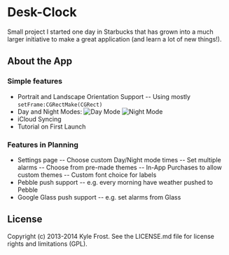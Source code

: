 # Desk-Clock

Small project I started one day in Starbucks that has grown into a much larger initiative to make a great application (and learn a lot of new things!).


## About the App
### Simple features
- Portrait and Landscape Orientation Support
-- Using mostly `setFrame:CGRectMake(CGRect)`
- Day and Night Modes:
![Day Mode](http://i.imgur.com/lZq0035.png)
![Night Mode](http://i.imgur.com/3R4wYwb.png)
- iCloud Syncing
- Tutorial on First Launch

### Features in Planning
- Settings page
-- Choose custom Day/Night mode times
-- Set multiple alarms
-- Choose from pre-made themes
-- In-App Purchases to allow custom themes
-- Custom font choice for labels
- Pebble push support
-- e.g. every morning have weather pushed to Pebble
- Google Glass push support
-- e.g. set alarms from Glass

## License
Copyright (c) 2013-2014 Kyle Frost. See the LICENSE.md file for license rights and limitations (GPL).